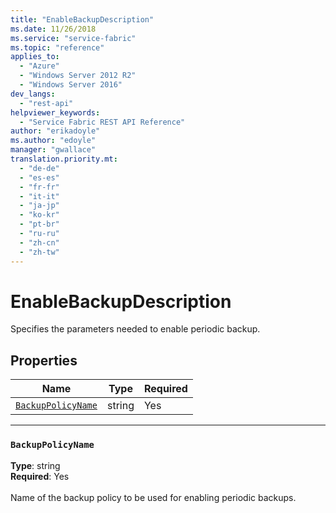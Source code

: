 ```yaml
---
title: "EnableBackupDescription"
ms.date: 11/26/2018
ms.service: "service-fabric"
ms.topic: "reference"
applies_to: 
  - "Azure"
  - "Windows Server 2012 R2"
  - "Windows Server 2016"
dev_langs: 
  - "rest-api"
helpviewer_keywords: 
  - "Service Fabric REST API Reference"
author: "erikadoyle"
ms.author: "edoyle"
manager: "gwallace"
translation.priority.mt: 
  - "de-de"
  - "es-es"
  - "fr-fr"
  - "it-it"
  - "ja-jp"
  - "ko-kr"
  - "pt-br"
  - "ru-ru"
  - "zh-cn"
  - "zh-tw"
---
```

# EnableBackupDescription

Specifies the parameters needed to enable periodic backup.

## Properties
| Name | Type | Required |
| --- | --- | --- |
| [`BackupPolicyName`](#backuppolicyname) | string | Yes |

____
### `BackupPolicyName`
__Type__: string <br/>
__Required__: Yes<br/>
<br/>
Name of the backup policy to be used for enabling periodic backups.
